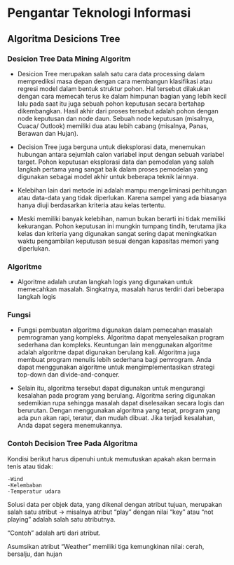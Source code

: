 # Pengantar Teknologi Informasi
## Algoritma Desicions Tree

### Desicion Tree Data Mining Algoritm

* Desicion Tree merupakan salah satu cara data processing dalam memprediksi masa depan dengan cara membangun klasifikasi atau regresi model dalam bentuk struktur pohon. Hal tersebut dilakukan dengan cara memecah terus ke dalam himpunan bagian yang lebih kecil lalu pada saat itu juga sebuah pohon keputusan secara bertahap dikembangkan. Hasil akhir dari proses tersebut adalah pohon dengan node keputusan dan node daun. Sebuah node keputusan (misalnya, Cuaca/ Outlook) memiliki dua atau lebih cabang (misalnya, Panas, Berawan dan Hujan).

* Decision Tree juga berguna untuk dieksplorasi data, menemukan hubungan antara sejumlah calon variabel input dengan sebuah variabel target. Pohon keputusan eksplorasi data dan pemodelan yang salah langkah pertama yang sangat baik dalam proses pemodelan yang digunakan sebagai model akhir untuk beberapa teknik lainnya.

* Kelebihan lain dari metode ini adalah mampu mengeliminasi perhitungan atau data-data yang tidak diperlukan. Karena sampel yang ada biasanya hanya diuji berdasarkan kriteria atau kelas tertentu.

* Meski memiliki banyak kelebihan, namun bukan berarti ini tidak memiliki kekurangan. Pohon keputusan ini mungkin tumpang tindih, terutama jika kelas dan kriteria yang digunakan sangat sering dapat meningkatkan waktu pengambilan keputusan sesuai dengan kapasitas memori yang diperlukan.

### Algoritme

* Algoritme adalah urutan langkah logis yang digunakan untuk memecahkan masalah. Singkatnya, masalah harus terdiri dari beberapa langkah logis

### Fungsi 

* Fungsi pembuatan algoritma digunakan dalam pemecahan masalah pemrograman yang kompleks. Algoritma dapat menyelesaikan program sederhana dan kompleks. Keuntungan lain menggunakan algoritme adalah algoritme dapat digunakan berulang kali. Algoritma juga membuat program menulis lebih sederhana bagi pemrogram. Anda dapat menggunakan algoritme untuk mengimplementasikan strategi top-down dan divide-and-conquer.

* Selain itu, algoritma tersebut dapat digunakan untuk mengurangi kesalahan pada program yang berulang. Algoritma sering digunakan sedemikian rupa sehingga masalah dapat diselesaikan secara logis dan berurutan. Dengan menggunakan algoritma yang tepat, program yang ada pun akan rapi, teratur, dan mudah dibuat. Jika terjadi kesalahan, Anda dapat segera menemukannya.

### Contoh Decision Tree Pada Algoritma

Kondisi berikut harus dipenuhi untuk memutuskan apakah akan bermain tenis atau tidak:

```-Climate
-Wind
-Kelembaban
-Temperatur udara
```

Solusi data per objek data, yang dikenal dengan atribut tujuan, merupakan salah satu atribut -> misalnya atribut “play” dengan nilai “key” atau “not playing” adalah salah satu atributnya.

“Contoh” adalah arti dari atribut.

Asumsikan atribut “Weather” memiliki tiga kemungkinan nilai: cerah, bersalju, dan hujan

